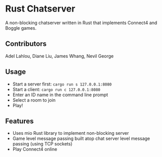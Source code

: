 # Rust Chatserver
A non-blocking chatserver written in Rust that implements Connect4 and Boggle games.

## Contributors
Adel Lahlou, Diane Liu, James Whang, Nevil George

## Usage

* Start a server first: `cargo run s 127.0.0.1:8080`
* Start a client: `cargo run c 127.0.0.1:8080`
* Enter an ID name in the command line prompt
* Select a room to join
* Play!

## Features
* Uses mio Rust library to implement non-blocking server
* Game level message passing built atop chat server level message passing (using TCP sockets)
* Play Connect4 online
